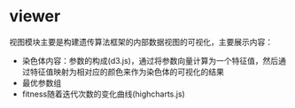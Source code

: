 ﻿# viewer

视图模块主要是构建遗传算法框架的内部数据视图的可视化，主要展示内容：

+ 染色体内容：参数的构成(d3.js)，通过将参数向量计算为一个特征值，然后通过特征值映射为相对应的颜色来作为染色体的可视化的结果
+ 最优参数组
+ fitness随着迭代次数的变化曲线(highcharts.js)

